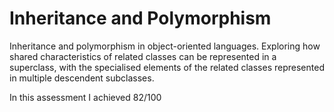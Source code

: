 # Inheritance and Polymorphism
Inheritance and polymorphism in object-oriented languages.
Exploring how shared characteristics of related classes can be represented in a superclass, with the specialised elements of the related classes represented in multiple descendent subclasses.

In this assessment I achieved 82/100

